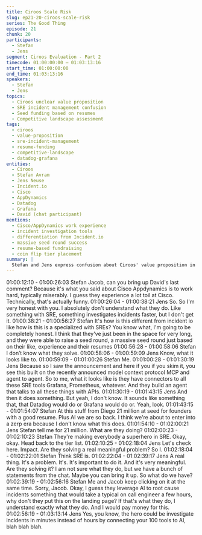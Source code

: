 ```yaml
---
title: Ciroos Scale Risk
slug: ep21-20-ciroos-scale-risk
series: The Good Thing
episode: 21
chunk: 20
participants:
  - Stefan
  - Jens
segment: Ciroos Evaluation - Part 2
timecode: 01:00:00:00 – 01:03:13:16
start_time: 01:00:00:00
end_time: 01:03:13:16
speakers:
  - Stefan
  - Jens
topics:
  - Ciroos unclear value proposition
  - SRE incident management confusion
  - Seed funding based on resumes
  - Competitive landscape assessment
tags:
  - ciroos
  - value-proposition
  - sre-incident-management
  - resume-funding
  - competitive-landscape
  - datadog-grafana
entities:
  - Ciroos
  - Stefan Avram
  - Jens Neuse
  - Incident.io
  - Cisco
  - AppDynamics
  - Datadog
  - Grafana
  - David (chat participant)
mentions:
  - Cisco/AppDynamics work experience
  - incident investigation tools
  - differentiation from Incident.io
  - massive seed round success
  - resume-based fundraising
  - coin flip tier placement
summary: |
  Stefan and Jens express confusion about Ciroos' value proposition in SRE incident management, questioning how it differs from existing tools like Incident.io. They suspect the founders raised a large seed round primarily based on their impressive Cisco/AWS resumes rather than clear product differentiation, ultimately placing them in the "coin flip" tier due to uncertainty about the actual problem being solved.
---
```


01:00:12:10 - 01:00:26:03
Stefan
Jacob, can you bring up David's last comment? Because it's what you said about Cisco
Appdynamics is to work hard, typically miserably. I guess they experience a lot toil at Cisco.
Technically, that's actually funny.
01:00:26:04 - 01:00:38:21
Jens
So. So I'm very honest with you. I absolutely don't understand what they do. Like something
with SRE, something investigates incidents faster, but I don't get it.
01:00:38:21 - 01:00:56:27
Stefan
It's how is this different from incident io like how is this is a specialized with SREs? You know
what, I'm going to be completely honest. I think that they've just been in the space for very long,
and they were able to raise a seed round, a massive seed round just based on their like,
experience and their resumes
01:00:56:28 - 01:00:58:06
Stefan
I don’t know what they solve.
01:00:58:06 - 01:00:59:09
Jens
Know, what it looks like to.
01:00:59:09 - 01:01:00:26
Stefan
Me.
01:01:00:28 - 01:01:30:19
Jens
Because so I saw the announcement and here if you if you skim it, you see this built on the
recently announced model context protocol MCP and agent to agent. So to me, what it looks
like is they have connectors to all these SRE tools Grafana, Prometheus, whatever. And they
build an agent that talks to all these things with APIs.
01:01:30:19 - 01:01:43:15
Jens
And then it does something. But yeah, I don't know. It sounds like something that, that Datadog
would do or Grafana would do or. Yeah, look.
01:01:43:15 - 01:01:54:07
Stefan
At this stuff from Diego 21 million at seed for founders with a good resume. Plus AI we are so
back. I think we're about to enter into a zerp era because I don't know what this does.
01:01:54:10 - 01:02:00:21
Jens
Stefan tell me for 21 million. What are they doing?
01:02:00:23 - 01:02:10:23
Stefan
They're making everybody a superhero in SRE. Okay, okay. Head back to the tier list.
01:02:10:25 - 01:02:18:04
Jens
Let's check here. Impact. Are they solving a real meaningful problem? So I.
01:02:18:04 - 01:02:22:01
Stefan
Think SRE is.
01:02:22:04 - 01:02:39:17
Jens
A real thing. It's a problem. It's. It's important to do it. And it's very meaningful. Are they solving
it? I am not sure what they do, but we have a bunch of statements from the chat. Maybe you
can bring it up. So what do we have?
01:02:39:19 - 01:02:56:16
Stefan
Me and Jacob keep clicking on it at the same time. Sorry, Jacob. Okay, I guess they leverage AI
to root cause incidents something that would take a typical on call engineer a few hours, why
don't they put this on the landing page? If that's what they do, I understand exactly what they
do. And I would pay money for this.
01:02:56:19 - 01:03:13:14
Jens
Yes, you know, the hero could be investigate incidents in minutes instead of hours by
connecting your 100 tools to AI, blah blah blah.